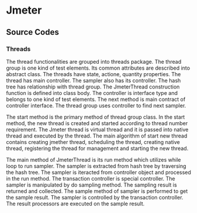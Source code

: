 Jmeter
======

## Source Codes

### Threads

The thread functionalities are grouped into threads package. The thread group is one kind of test elements. Its common attributes are described into abstract class. The threads have state, actione, quantity properties. The thread has main controller. The sampler also has its controller. The hash tree has relationship with thread group. The JmeterThread construction function is defined into class body. The controller is interface type and belongs to one kind of test elements. The next method is main contract of controller interface. The thread group uses controller to find next sampler. 

The start method is the primary method of thread group class. In the start method, the new thread is created and started according to thread number requirement. The Jmeter thread is virtual thread and it is passed into native thread and executed by the thread. The main algorithm of start new thread contains creating jmether thread, scheduling the thread, creating native thread, registering the thread for management and starting the new thread.

The main method of JmeterThread is its run method which utilizes while loop to run sampler. The sampler is extracted from hash tree by traversing the hash tree. The sampler is iteracted from controller object and processed in the run method. The transaction controller is special controller. The sampler is manipulated by do sampling method. The sampling result is returned and collected. The sample method of sampler is performed to get the sample result. The sampler is controlled by the transaction controller. The result processors are executed on the sample result. 